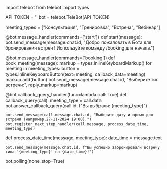 import telebot
from telebot import types

API_TOKEN = ''
bot = telebot.TeleBot(API_TOKEN)

meeting_types = ["Консультация", "Тренировка", "Встреча", "Вебинар"]

@bot.message_handler(commands=['start'])
def start(message):
    bot.send_message(message.chat.id,
                     "Добро пожаловать в Бота для бронирования встреч ! Используйте команду /booking для начала.")


@bot.message_handler(commands=['booking'])
def book_meeting(message):
    markup = types.InlineKeyboardMarkup()
    for meeting in meeting_types:
        button = types.InlineKeyboardButton(text=meeting, callback_data=meeting)
        markup.add(button)
    bot.send_message(message.chat.id, "Выберите тип встречи:", reply_markup=markup)

@bot.callback_query_handler(func=lambda call: True)
def callback_query(call):
    meeting_type = call.data
    bot.answer_callback_query(call.id, f"Вы выбрали: {meeting_type}")

    bot.send_message(call.message.chat.id, "Выберите дату и время для встречи (например,27-11-2024 19:00).")
    bot.register_next_step_handler(call.message, process_date_time, meeting_type)


def process_date_time(message, meeting_type):
    date_time = message.text

    bot.send_message(message.chat.id, f"Вы успешно забронировали встречу типа '{meeting_type}' на {date_time}!")

bot.polling(none_stop=True)
